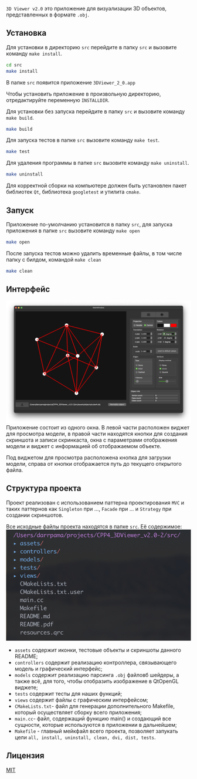 `3D Viewer v2.0` это приложение для визуализации 3D объектов, представленных в формате `.obj`.

## Установка
Для установки в директорию `src` перейдите в папку `src` и вызовите команду `make install`.
```bash
cd src
make install
```

В папке `src` появится приложение `3DViewer_2_0.app`

Чтобы установить приложение в произвольную директорию, отредактируйте переменную `INSTALLDIR`.

Для установки без запуска перейдите в папку `src` и вызовите команду `make build`.
```bash
make build
```

Для запуска тестов в папке `src` вызовите команду `make test`.
```bash
make test
```

Для удаления программы в папке `src` вызовите команду `make uninstall`.
```bash
make uninstall
```

Для корректной сборки на компьютере должен быть установлен пакет библиотек `Qt`, библиотека `googletest` и утилита `cmake`.

## Запуск
Приложение по-умолчанию установится в папку `src`, для запуска приложения в папке `src` вызовите команду `make open`
```bash
make open
```

После запуска тестов можно удалить временные файлы, в том числе папку с билдом, командой `make clean`
```bash
make clean
```
## Интерфейс
![Interface](assets/screenshots/Interface.png "Скриншот интерфейса")
Приложение состоит из одного окна. В левой части расположен виджет для просмотра модели, в правой части находятся кнопки для создания скриншота и записи скринкаста, окна с параметрами отображения модели и виджет с информацией об отображаемом объекте.

Под виджетом для просмотра расположена кнопка для загрузки модели, справа от кнопки отображается путь до текущего открытого файла.

## Структура проекта

Проект реализован с использованием паттерна проектирования `MVC` и таких паттернов как `Singleton` при ..., `Facade` при ... и `Strategy` при создании скриншотов.

Все исходные файлы проекта находятся в папке `src`. Её содержимое:
![Folders](assets/screenshots/Folders.png "Папки проекта")
* `assets` содержит иконки, тестовые объекты и скриншоты данного README;
* `controllers` содержит реализацию контроллера, связывающего модель и графический интерфейс;
* `models` содержит реализацию парсинга `.obj` файловб шейдеры, а также всё, для того, чтобы отобразить изображение в QtOpenGL виджете;
* `tests` содержит тесты для наших функций;
* `views` содержит файлы с графическим интерфейсом;
* `CMakeLists.txt`- файл для генерации дополнительного Makefile, который осуществляет сборку всего приложения;
* `main.cc`- файл, содержащий функцию main() и создающий все сущности, которые используются в приложении в дальнейшем;
* `Makefile` - главный мейкфайл всего проекта, позволяет запукать цели `all, install, uninstall, clean, dvi, dist, tests`.

## Лицензия

[MIT](https://choosealicense.com/licenses/mit/)